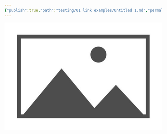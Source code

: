 ```yaml
---
{"publish":true,"path":"testing/01 link examples/Untitled 1.md","permalink":"/testing/01-link-examples/untitled-1/","PassFrontmatter":true}
---
```


![placeholder - Copy - Copy.png](../../A%20Assets/placeholder%20-%20Copy%20-%20Copy.png)

